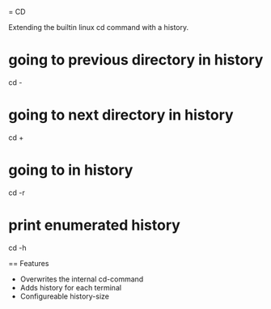 = CD

Extending the builtin linux cd command with a history.

 # going to previous directory in history 
 cd -

 # going to next directory in history
 cd +

 # going to <pos> in history 
 cd -r <pos>

 # print enumerated history 
 cd -h
 
== Features

* Overwrites the internal cd-command
* Adds history for each terminal
* Configureable history-size
